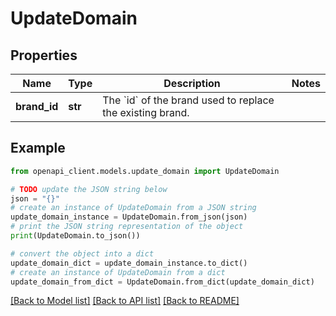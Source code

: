 # UpdateDomain


## Properties

Name | Type | Description | Notes
------------ | ------------- | ------------- | -------------
**brand_id** | **str** | The &#x60;id&#x60; of the brand used to replace the existing brand. | 

## Example

```python
from openapi_client.models.update_domain import UpdateDomain

# TODO update the JSON string below
json = "{}"
# create an instance of UpdateDomain from a JSON string
update_domain_instance = UpdateDomain.from_json(json)
# print the JSON string representation of the object
print(UpdateDomain.to_json())

# convert the object into a dict
update_domain_dict = update_domain_instance.to_dict()
# create an instance of UpdateDomain from a dict
update_domain_from_dict = UpdateDomain.from_dict(update_domain_dict)
```
[[Back to Model list]](../README.md#documentation-for-models) [[Back to API list]](../README.md#documentation-for-api-endpoints) [[Back to README]](../README.md)


